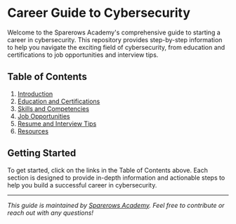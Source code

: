 # Career Guide to Cybersecurity

Welcome to the Sparerows Academy's comprehensive guide to starting a career in cybersecurity. This repository provides step-by-step information to help you navigate the exciting field of cybersecurity, from education and certifications to job opportunities and interview tips.

## Table of Contents

1. [Introduction](Introduction.md)
2. [Education and Certifications](02-Education-and-Certifications.md)
3. [Skills and Competencies](03-Skills-and-Competencies.md)
4. [Job Opportunities](04-Job-Opportunities.md)
5. [Resume and Interview Tips](05-Resume-and-Interview-Tips.md)
6. [Resources](resources/)

## Getting Started

To get started, click on the links in the Table of Contents above. Each section is designed to provide in-depth information and actionable steps to help you build a successful career in cybersecurity.

---

*This guide is maintained by [Sparerows Academy](https://github.com/sparerowsacademy). Feel free to contribute or reach out with any questions!*

